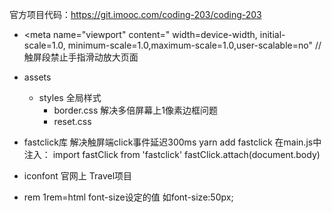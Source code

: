 官方项目代码：https://git.imooc.com/coding-203/coding-203
- <meta name="viewport"
    content="
    width=device-width,
    initial-scale=1.0,
    minimum-scale=1.0,maximum-scale=1.0,user-scalable=no" // 触屏段禁止手指滑动放大页面
    >
- assets
  - styles 全局样式
    - border.css 解决多倍屏幕上1像素边框问题
    - reset.css
- fastclick库 解决触屏端click事件延迟300ms
yarn add fastclick
在main.js中注入：
import fastClick from 'fastclick'
fastClick.attach(document.body)

- iconfont
官网上 Travel项目

- rem
1rem=html font-size设定的值  如font-size:50px;










